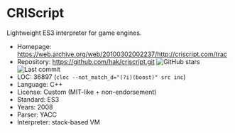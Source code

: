 # CRIScript

Lightweight ES3 interpreter for game engines.

* Homepage:    https://web.archive.org/web/20100302002237/http://criscript.com/trac
* Repository:  https://github.com/hak/criscript.git <img src="https://img.shields.io/github/stars/hak/criscript?label=&style=flat-square" alt="GitHub stars" title="GitHub stars"><img src="https://img.shields.io/github/last-commit/hak/criscript?label=&style=flat-square" alt="Last commit" title="Last commit">
* LOC:         36897 (`cloc --not_match_d="(?i)(boost)" src inc`)
* Language:    C++
* License:     Custom (MIT-like + non-endorsement)
* Standard:    ES3
* Years:       2008
* Parser:      YACC
* Interpreter: stack-based VM
